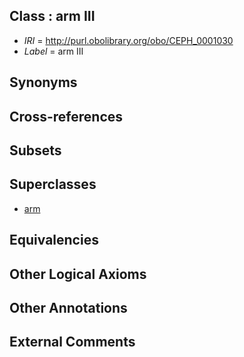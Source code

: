 
## Class : arm III

 * *IRI* = http://purl.obolibrary.org/obo/CEPH_0001030
 * *Label* = arm III

## Synonyms


## Cross-references


## Subsets


## Superclasses

 * [arm](../../CEPH/15/CEPH_0000015.md)

## Equivalencies


## Other Logical Axioms


## Other Annotations


## External Comments

